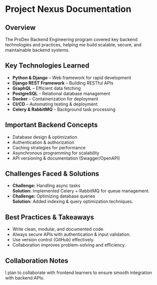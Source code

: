 # Project Nexus Documentation

## Overview
The ProDev Backend Engineering program covered key backend technologies and practices, helping me build scalable, secure, and maintainable backend systems.

## Key Technologies Learned
- **Python & Django** – Web framework for rapid development
- **Django REST Framework** – Building RESTful APIs
- **GraphQL** – Efficient data fetching
- **PostgreSQL** – Relational database management
- **Docker** – Containerization for deployment
- **CI/CD** – Automating testing & deployment
- **Celery & RabbitMQ** – Background task processing

## Important Backend Concepts
- Database design & optimization
- Authentication & authorization
- Caching strategies for performance
- Asynchronous programming for scalability
- API versioning & documentation (Swagger/OpenAPI)

## Challenges Faced & Solutions
- **Challenge:** Handling async tasks  
  **Solution:** Implemented Celery + RabbitMQ for queue management.
- **Challenge:** Optimizing database queries  
  **Solution:** Added indexing & query optimization techniques.

## Best Practices & Takeaways
- Write clean, modular, and documented code.
- Always secure APIs with authentication & input validation.
- Use version control (GitHub) effectively.
- Collaboration improves problem-solving and efficiency.

## Collaboration Notes
I plan to collaborate with frontend learners to ensure smooth integration with backend APIs.

